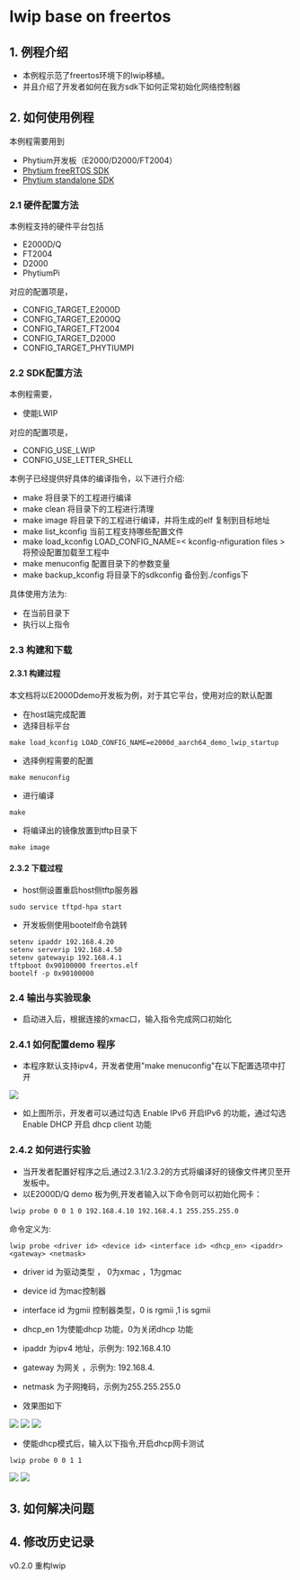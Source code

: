 # lwip base on freertos

## 1. 例程介绍

- 本例程示范了freertos环境下的lwip移植。
- 并且介绍了开发者如何在我方sdk下如何正常初始化网络控制器

## 2. 如何使用例程

本例程需要用到
- Phytium开发板（E2000/D2000/FT2004）
- [Phytium freeRTOS SDK](https://gitee.com/phytium_embedded/phytium-free-rtos-sdk)
- [Phytium standalone SDK](https://gitee.com/phytium_embedded/phytium-standalone-sdk)
### 2.1 硬件配置方法

本例程支持的硬件平台包括

- E2000D/Q
- FT2004
- D2000
- PhytiumPi

对应的配置项是，

- CONFIG_TARGET_E2000D
- CONFIG_TARGET_E2000Q
- CONFIG_TARGET_FT2004
- CONFIG_TARGET_D2000
- CONFIG_TARGET_PHYTIUMPI

### 2.2 SDK配置方法

本例程需要，

- 使能LWIP

对应的配置项是，

- CONFIG_USE_LWIP
- CONFIG_USE_LETTER_SHELL

本例子已经提供好具体的编译指令，以下进行介绍:
- make 将目录下的工程进行编译
- make clean  将目录下的工程进行清理
- make image   将目录下的工程进行编译，并将生成的elf 复制到目标地址
- make list_kconfig 当前工程支持哪些配置文件
- make load_kconfig LOAD_CONFIG_NAME=< kconfig-nfiguration files > 将预设配置加载至工程中
- make menuconfig   配置目录下的参数变量
- make backup_kconfig 将目录下的sdkconfig 备份到./configs下

具体使用方法为:
- 在当前目录下
- 执行以上指令

### 2.3 构建和下载

#### 2.3.1 构建过程

本文档将以E2000Ddemo开发板为例，对于其它平台，使用对应的默认配置

- 在host端完成配置
- 选择目标平台

```
make load_kconfig LOAD_CONFIG_NAME=e2000d_aarch64_demo_lwip_startup
```

- 选择例程需要的配置

```
make menuconfig
```

- 进行编译

```
make
```

- 将编译出的镜像放置到tftp目录下

```
make image
```

#### 2.3.2 下载过程

- host侧设置重启host侧tftp服务器
```
sudo service tftpd-hpa start
```

- 开发板侧使用bootelf命令跳转
```
setenv ipaddr 192.168.4.20
setenv serverip 192.168.4.50 
setenv gatewayip 192.168.4.1 
tftpboot 0x90100000 freertos.elf
bootelf -p 0x90100000
```

### 2.4 输出与实验现象

- 启动进入后，根据连接的xmac口，输入指令完成网口初始化

### 2.4.1 如何配置demo 程序

- 本程序默认支持ipv4，开发者使用"make menuconfig"在以下配置选项中打开

![](./pic/network_demo_config.png)

- 如上图所示，开发者可以通过勾选 Enable IPv6 开启IPv6 的功能，通过勾选Enable DHCP 开启 dhcp client 功能


### 2.4.2 如何进行实验

- 当开发者配置好程序之后,通过2.3.1/2.3.2的方式将编译好的镜像文件拷贝至开发板中。
- 以E2000D/Q demo 板为例,开发者输入以下命令则可以初始化网卡：

```
lwip probe 0 0 1 0 192.168.4.10 192.168.4.1 255.255.255.0
```

命令定义为:
```
lwip probe <driver id> <device id> <interface id> <dhcp_en> <ipaddr> <gateway> <netmask> 
```
- driver id 为驱动类型 ， 0为xmac ，1为gmac
- device id 为mac控制器
- interface id 为gmii 控制器类型，0 is rgmii ,1 is sgmii
- dhcp_en 1为使能dhcp 功能，0为关闭dhcp 功能
- ipaddr 为ipv4 地址，示例为: 192.168.4.10
- gateway 为网关 ，示例为: 192.168.4.
- netmask 为子网掩码，示例为255.255.255.0


- 效果图如下

![](./pic/lwip_probe.png)
![](./pic/ping.png)
![](./pic/ping_ipv6.png)

- 使能dhcp模式后，输入以下指令,开启dhcp网卡测试
```
lwip probe 0 0 1 1
```
![](./pic/dhcp_test.png)
![](./pic/dhcp_ping.png)



## 3. 如何解决问题

## 4. 修改历史记录

v0.2.0  重构lwip

